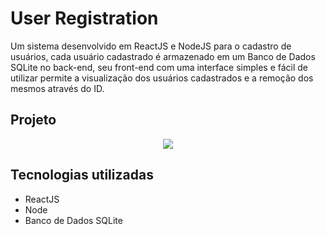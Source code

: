 # User Registration

Um sistema desenvolvido em ReactJS e NodeJS para o cadastro de usuários, cada usuário cadastrado é armazenado em um Banco de Dados SQLite no back-end, seu front-end com uma interface simples e fácil de utilizar permite a visualização dos usuários cadastrados e a remoção dos mesmos através do ID.

## Projeto

<p align="center">
    <img src="https://github.com/Guirdy/user-registration/blob/master/img/User-registration.gif">
</p>

## Tecnologias utilizadas

- ReactJS
- Node
- Banco de Dados SQLite
